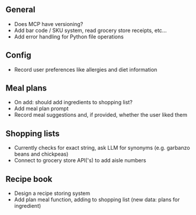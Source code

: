 ## General
- Does MCP have versioning?
- Add bar code / SKU system, read grocery store receipts, etc...
- Add error handling for Python file operations

## Config
- Record user preferences like allergies and diet information

## Meal plans
- On add: should add ingredients to shopping list?
- Add meal plan prompt
- Record meal suggestions and, if provided, whether the user liked them

## Shopping lists
- Currently checks for exact string, ask LLM for synonyms (e.g. garbanzo beans and chickpeas)
- Connect to grocery store API('s) to add aisle numbers

## Recipe book
- Design a recipe storing system
- Add plan meal function, adding to shopping list (new data: plans for ingredient)
